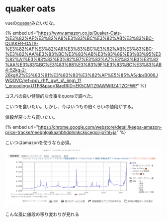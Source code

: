 # quaker oats

vueの[quasar](https://quasar.dev/)みたいだな。

{% embed url="https://www.amazon.co.jp/Quaker-Oats-%E3%82%AF%E3%82%A8%E3%83%BC%E3%82%AB%E3%83%BC-QUAKER-OATS-%E3%82%AF%E3%82%A8%E3%83%BC%E3%82%AB%E3%83%BC-%E3%82%AA%E3%83%BC%E3%83%AB%E3%83%89%E3%83%95%E3%82%A1%E3%83%83%E3%82%B7%E3%83%A7%E3%83%B3%E3%82%AA%E3%83%BC%E3%83%88%E3%83%9F%E3%83%BC%E3%83%AB4-52kg-2-26kgX2%E3%83%91%E3%83%83%E3%82%AF%E5%85%A5/dp/B006JWQOVC/ref=pd\_rhf\_gw\_p\_img\_1?\_encoding=UTF8&psc=1&refRID=EK5CMTZ9AWWRZ4TZCFWP" %}

コスパの良い健康的な食事をquoraで調べた。

こいつを食いたい。しかし、今はいつもの倍くらいの値段がする。

値段が戻ったら買いたい。

{% embed url="https://chrome.google.com/webstore/detail/keepa-amazon-price-tracke/neebplgakaahbhdphmkckjjcegoiijjo?hl=ja" %}

こいつはamazonを使うなら必須。

![](../.gitbook/assets/image%20%281%29.png)

こんな風に値段の移り変わりが見れる

